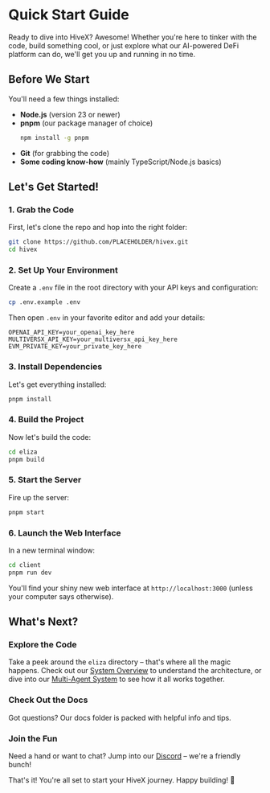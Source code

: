 # Quick Start Guide

Ready to dive into HiveX? Awesome! Whether you're here to tinker with the code, build something cool, or just explore what our AI-powered DeFi platform can do, we'll get you up and running in no time.

## Before We Start

You'll need a few things installed:
- **Node.js** (version 23 or newer)
- **pnpm** (our package manager of choice)
  ```bash
  npm install -g pnpm
  ```
- **Git** (for grabbing the code)
- **Some coding know-how** (mainly TypeScript/Node.js basics)

## Let's Get Started!

### 1. Grab the Code
First, let's clone the repo and hop into the right folder:
```bash
git clone https://github.com/PLACEHOLDER/hivex.git
cd hivex
```

### 2. Set Up Your Environment
Create a `.env` file in the root directory with your API keys and configuration:
```bash
cp .env.example .env
```
Then open `.env` in your favorite editor and add your details:
```
OPENAI_API_KEY=your_openai_key_here
MULTIVERSX_API_KEY=your_multiversx_api_key_here
EVM_PRIVATE_KEY=your_private_key_here
```

### 3. Install Dependencies
Let's get everything installed:
```bash
pnpm install
```

### 4. Build the Project
Now let's build the code:
```bash
cd eliza
pnpm build
```

### 5. Start the Server
Fire up the server:
```bash
pnpm start
```

### 6. Launch the Web Interface
In a new terminal window:
```bash
cd client
pnpm run dev
```

You'll find your shiny new web interface at `http://localhost:3000` (unless your computer says otherwise).

## What's Next?

### Explore the Code
Take a peek around the `eliza` directory – that's where all the magic happens. Check out our [System Overview](./system-overview.md) to understand the architecture, or dive into our [Multi-Agent System](./multi-agent-system.md) to see how it all works together.

### Check Out the Docs
Got questions? Our docs folder is packed with helpful info and tips.

### Join the Fun
Need a hand or want to chat? Jump into our [Discord](https://discord.gg/PLACEHOLDER) – we're a friendly bunch!

That's it! You're all set to start your HiveX journey. Happy building! 🚀
